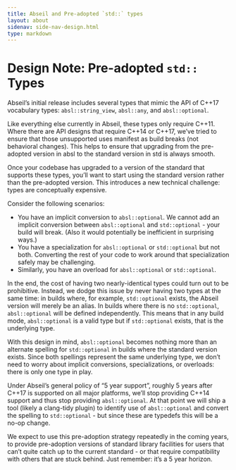 ```yaml
---
title: Abseil and Pre-adopted `std::` types
layout: about
sidenav: side-nav-design.html
type: markdown
---
```


# Design Note: Pre-adopted `std::` Types
Abseil’s initial release includes several types that mimic the API of C++17 
vocabulary types: `absl::string_view`, `absl::any`, and `absl::optional`.

Like everything else currently in Abseil, these types only require C++11.
Where there are API designs that require C++14 or C++17, we’ve tried to ensure 
that those unsupported uses manifest as build breaks (not behavioral changes). 
This helps to ensure that upgrading from the pre-adopted version in absl to the 
standard version in std is always smooth. 

Once your codebase has upgraded to a version of the standard that supports 
these types, you’ll want to start using the standard version rather than the 
pre-adopted version.  This introduces a new technical challenge: types are 
conceptually expensive.

Consider the following scenarios:

* You have an implicit conversion to `absl::optional`. We cannot add an
  implicit conversion between `absl::optional` and `std::optional` - your build
  will break. (Also it would potentially be inefficient in surprising ways.)
* You have a specialization for `absl::optional` or `std::optional` but not
  both. Converting the rest of your code to work around that specialization 
  safely may be challenging.
* Similarly, you have an overload for `absl::optional` or `std::optional`.

In the end, the cost of having two nearly-identical types could turn out to be 
prohibitive. Instead, we dodge this issue by never having two types at the
same time: in builds where, for example, `std::optional` exists, the Abseil 
version will merely be an alias. In builds where there is no `std::optional`, 
`absl::optional` will be defined independently.  This means that in any build 
mode, `absl::optional` is a valid type but if `std::optional` exists, that is 
the underlying type.

With this design in mind, `absl::optional` becomes nothing more than an 
alternate spelling for `std::optional` in builds where the standard version 
exists. Since both spellings represent the same underlying type, we don’t need 
to worry about implicit conversions, specializations, or overloads: there is 
only one type in play.

Under Abseil’s general policy of “5 year support”, roughly 5 years after C++17 
is supported on all major platforms, we’ll stop providing C++14 support and 
thus stop providing `absl::optional`. At that point we will ship a tool (likely 
a clang-tidy plugin) to identify use of `absl::optional` and convert the 
spelling to `std::optional` - but since these are typedefs this will be a no-op 
change.

We expect to use this pre-adoption strategy repeatedly in the coming years, to 
provide pre-adoption versions of standard library facilities for users that 
can’t quite catch up to the current standard - or that require compatibility 
with others that are stuck behind.  Just remember: it’s a 5 year horizon.

